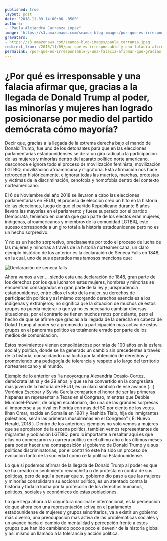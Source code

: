 ```yaml
---
published: true
layout: post
date: '2018-11-09 14:00:00 -0500'
authors:
- "Paula Alejandra Carranza Lopez"
image: 'https://s3.amazonaws.com/seamos-blog-images/por-que-es-irresponsable-y-una-falacia-afirmar-que-gracias-a-la-llegada-de-donald-trump-al-poder-las-minorias-y-mujeres-han-logrado-posicionarse-por-medio-del-partido-democrata-como-mayoria.jpeg'
gravatars:
- https://s3.amazonaws.com/seamos-blog-images/paula_carranza.jpeg
redirect_from: /2018/11/09/por-que-es-irresponsable-y-una-falacia-afirmar-que-gracias-a-la-llegada-de-donald-trump-al-poder-las-minorias-y-mujeres-han-logrado-posicionarse-por-medio-del-partido-democrata-como-mayoria/
permalink: /por-que-es-irresponsable-y-una-falacia-afirmar-que-gracias-a-la-llegada-de-donald-trump-al-poder-las-minorias-y-mujeres-han-logrado-posicionarse-por-medio-del-partido-democrata-como-mayoria/
---
```


# ¿Por qué es irresponsable y una falacia afirmar que, gracias a la llegada de Donald Trump al poder, las minorías y mujeres han logrado posicionarse por medio del partido demócrata cómo mayoría?

Decir que, gracias a la llegada de la extrema derecha bajo el mando de Donald Trump, fue uno de los detonantes para que en las elecciones parlamentarias estadounidenses se diera un giro radical a la participación de las mujeres y minorías dentro del aparato político norte americano, desconoce e ignora todo el proceso de movilización feminista, movilización LGTBIQ, movilización afroamricana y migratoria. Esta afirmación nos hace retroceder históricamente, e ignorar todas las muertes, marchas, protestas y víctimas de la discriminación, xenofobia y homofobia dentro del contexto norteamericano.

El 6 de Noviembre del año 2018 se llevaron a cabo las elecciones parlamentarias en EEUU, el proceso de elección creo un hito en la historia de las elecciones, luego de que el partido Republicano durante 8 años llevara las mayorías en el parlamento y fuese superado por el partido Demócrata, teniendo en cuenta que gran parte de los electos eran mujeres, indígenas, afroamericanos y miembros de la comunidad LGTBIQ, este suceso corresponde a un giro total a la historia estadounidense pero no es un hecho sorpresivo.

Y no es un hecho sorpresivo, precisamente por todo el proceso de lucha de las mujeres y minorías a través de la historia norteamericana, un claro ejemplo histórico de los anterior  es la declaración de Seneca Falls en 1848, en la cual, uno de sus apartados mas famosos menciona que:

![Declaración de seneca falls](https://s3.amazonaws.com/seamos-blog-images/mid-info.jpeg "Declaración de seneca falls 1848")

Ahora vamos a ver … siendo esta una declaración de 1848, gran parte de los derechos por los que lucharon estas mujeres, hombres y minorías se encuentran consagrados en gran parte de la ley y jurisprudencia estadounidense, entre ellos el voto de la mujer, su derechos de participación política y así mismo otorgando derechos esenciales a los indígenas y extranjeros; no significa que la situación de muchos de estos grupos no pueda mejorar  o que ya no es necesario cambiar diversas situaciones, por el contrario se tienen muchos retos por delante, pero el hecho de que se afirme que gracias a la llegada de la derecha en cabeza de Dolad Trump al poder se a promovido la participación mas activa de estos grupos en el panorama político es totalmente errado por parte de los medios de comunicación.

Estos movimientos vienen consolidándose por más de 100 años en la esfera social y política, donde se ha generado un cambio sin precedentes a través de la historia, consolidando una lucha por la obtención de derechos y promoviendo una pedagogía de tolerancia y respeto a lo largo del territorio norteamericano y el mundo.

Ejemplo de lo anterior es “la neoyorquina Alexandria Ocasio-Cortez, demócrata latina y de 29 años, y que se ha convertido en la congresista más joven de la historia de EEUU, es un claro símbolo de ese avance (…) Verónica Escobar y Sylvia García comparten el honor de ser las primeras hispanas en representar a Texas en el Congreso, mientras que Debbie Murcasel-Powell, de origen ecuatoriano, dio una de las grandes sorpresas al imponerse a su rival en Florida con más del 50 por ciento de los votos. Ilhan Omar, nacida en Somalia en 1981, y Rashida Tlaib, hija de inmigrantes palestinos, serán las primeras musulmanas en el Congreso” ( El Nuevo Herald, 2018 ). Dentro de los anteriores ejemplos no solo vemos a mujeres que se apropiaron de la escena política, también vemos representantes de migrantes  y población LGTBIQ, pero lo importante a resaltar aquí es que ellas no comenzaron su carrera política en el ultimo año  o los últimos meses para poder hacer una contraposición al gobierno de Donald Trump y a sus políticas discriminatorias, por el contrario este ha sido un proceso de evolución tanto de la sociedad como de la política Estadounidense.

Lo que si podemos afirmar de la llegada de Donald Trump al poder es que se ha creado un sentimiento revanchista o de protesta en contra de sus políticas, pero de aquí a pensar que su gobierno dio paso a que las mujeres y minorías consolidaran su accionar político, es un atentado contra la historia y toda la lucha por la protección de los derechos humanos, políticos, sociales y económicos de estas poblaciones.

Lo que llega ahora a la coyuntura nacional e internacional, es la percepción de que ahora con una representación activa en el parlamento estadounidense de mujeres y grupos minoritarios, va a existir un gobierno más diverso, una preocupación mas activa de las problemáticas sociales y un avance hacia el cambio de mentalidad y percepción frente a estos grupos que han ido cambiando poco a poco el devenir de la historia global y así mismo un llamado a la tolerancia y acción política.
